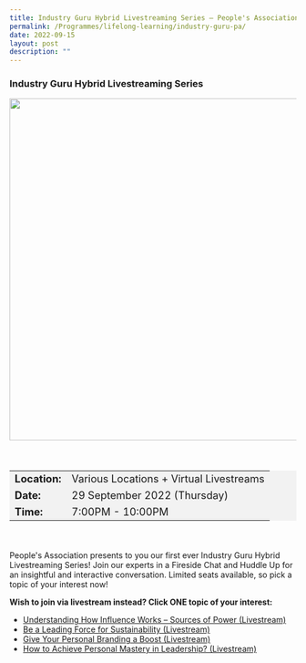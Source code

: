 ```yaml
---
title: Industry Guru Hybrid Livestreaming Series — People's Association
permalink: /Programmes/lifelong-learning/industry-guru-pa/
date: 2022-09-15
layout: post
description: ""
---
```

###  Industry Guru Hybrid Livestreaming Series ###

<img
src="/images/Programmes%20(August%202022)/KUCC%20Briskwalk%20Labrador%20Park.png" style="width:600px; height:auto">

<div style="padding:20px 0 20px 0">
	<table  style="font-size:130%; background-color:#f2f2f2">
		<tbody>
			<tr>
				 <td><b>Location:</b></td><td>Various Locations + Virtual Livestreams</td>
			</tr>
			<tr>
			 <td><b>Date:</b></td><td>29 September 2022 (Thursday)</td>
			</tr>
			<tr>
				<td> <b>Time:</b> </td><td>7:00PM - 10:00PM</td>
			</tr>
		</tbody>
	</table>
</div>

<div>
	<p>
People's Association presents to you our first ever Industry Guru Hybrid Livestreaming Series!
Join our experts in a Fireside Chat and Huddle Up for an insightful and interactive conversation. 
Limited seats available, so pick a topic of your interest now!
	</p>
	<p>
		<b>Wish to join via livestream instead? Click ONE topic of your interest:</b>
	</p>

<ul>
	<li><a href="https://www.go.gov.sg/kuccbriskwalk">Understanding How Influence Works – Sources of Power (Livestream)</a></li>
	<li><a href="https://www.go.gov.sg/kuccbriskwalk">Be a Leading Force for Sustainability (Livestream)</a></li>
	<li><a href="https://www.go.gov.sg/kuccbriskwalk">Give Your Personal Branding a Boost (Livestream)</a></li>
	<li><a href="https://www.go.gov.sg/kuccbriskwalk">How to Achieve Personal Mastery in Leadership? (Livestream)</a></li>
</div>